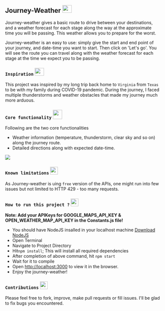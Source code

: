 ## Journey-Weather <img src ="https://media.giphy.com/media/xjIsb648nX0pw8kdBd/giphy.gif" width = "30" height = "25">
Journey-weather gives a basic route to drive between your destinations, and a weather forecast for each stage along the way at the approximate time you will be passing. This weather allows you to prepare for the worst. 

Journey-weather is an easy to use: simply give the start and end point of your journey, and date-time you want to start. Then click on 'Let's go'. You will see the route you can travel along with the weather forecast for each stage at the time we expect you to be passing.

### `Inspiration` <img src="https://media.giphy.com/media/26BkNrGhy4DKnbD9u/giphy.gif" width = "30" height= "25">

This project was inspired by my long trip back home to `Virginia` from `Texas` to be with my family during COVID-19 pandemic. During the journey, I faced multiple thunderstorms and weather obstacles that made my journey much more arduous. 

### `Core functionality` <img src="https://media.giphy.com/media/WUlplcMpOCEmTGBtBW/giphy.gif" width="30"> 

Following are the two core functionalities 
- Weather information (temperature, thunderstorm, clear sky and so on) along the journey route.
- Detailed directions along with expected date-time.

![](./gifs/journeyWeather.gif)

### `Known limitations` <img src = "https://media.giphy.com/media/TydZAW0DVCbGE/giphy.gif" height = "25" width = "25">
As Journey-weather is uing `free` version of the APIs, one might run into few issues but not limited to HTTP 429 - too many requests.

### `How to run this project ?` <img src = "https://media.giphy.com/media/l44QeXqzp5JoYSNe8/giphy.gif" height = "25" width = "25">

**Note: Add your APIKeys for GOOGLE_MAPS_API_KEY & OPEN_WEATHER_MAP_API_KEY in the Constants.js file!**

-   You should have NodeJS insalled in your localhost machine [Download NodeJS](https://nodejs.org/en/)
-   Open Terminal
-   Navigate to Project Directory
-   Hit`npm install`; This will install all required dependencies 
-   After completion of above command, hit `npm start`
-   Wait for it to compile
-   Open [http://localhost:3000](http://localhost:3000) to view it in the browser.
-   Enjoy the journey-weather!

### `Contributions` <img src = "https://media.giphy.com/media/ukMiDlCmdv2og/giphy.gif" height  = "25" width = "25" >
Please feel free to fork, improve, make pull requests or fill issues. I'll be glad to fix bugs you encountered.
